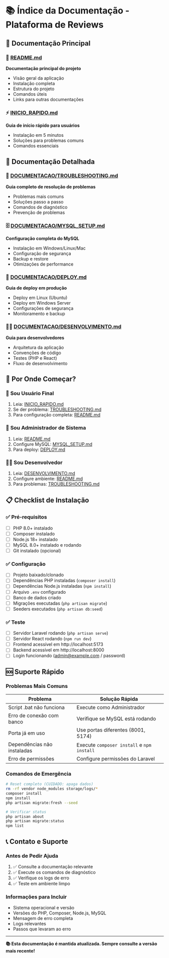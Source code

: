 # 📚 Índice da Documentação - Plataforma de Reviews

## 🎯 Documentação Principal

### 📖 [README.md](./README.md)
**Documentação principal do projeto**
- Visão geral da aplicação
- Instalação completa
- Estrutura do projeto
- Comandos úteis
- Links para outras documentações

### ⚡ [INICIO_RAPIDO.md](./INICIO_RAPIDO.md)
**Guia de início rápido para usuários**
- Instalação em 5 minutos
- Soluções para problemas comuns
- Comandos essenciais

## 📁 Documentação Detalhada

### 🔧 [DOCUMENTACAO/TROUBLESHOOTING.md](./DOCUMENTACAO/TROUBLESHOOTING.md)
**Guia completo de resolução de problemas**
- Problemas mais comuns
- Soluções passo a passo
- Comandos de diagnóstico
- Prevenção de problemas

### 🗄️ [DOCUMENTACAO/MYSQL_SETUP.md](./DOCUMENTACAO/MYSQL_SETUP.md)
**Configuração completa do MySQL**
- Instalação em Windows/Linux/Mac
- Configuração de segurança
- Backup e restore
- Otimizações de performance

### 🚀 [DOCUMENTACAO/DEPLOY.md](./DOCUMENTACAO/DEPLOY.md)
**Guia de deploy em produção**
- Deploy em Linux (Ubuntu)
- Deploy em Windows Server
- Configurações de segurança
- Monitoramento e backup

### 👨‍💻 [DOCUMENTACAO/DESENVOLVIMENTO.md](./DOCUMENTACAO/DESENVOLVIMENTO.md)
**Guia para desenvolvedores**
- Arquitetura da aplicação
- Convenções de código
- Testes (PHP e React)
- Fluxo de desenvolvimento

## 🎯 Por Onde Começar?

### 👤 **Sou Usuário Final**
1. Leia: [INICIO_RAPIDO.md](./INICIO_RAPIDO.md)
2. Se der problema: [TROUBLESHOOTING.md](./DOCUMENTACAO/TROUBLESHOOTING.md)
3. Para configuração completa: [README.md](./README.md)

### 🔧 **Sou Administrador de Sistema**
1. Leia: [README.md](./README.md)
2. Configure MySQL: [MYSQL_SETUP.md](./DOCUMENTACAO/MYSQL_SETUP.md)
3. Para deploy: [DEPLOY.md](./DOCUMENTACAO/DEPLOY.md)

### 👨‍💻 **Sou Desenvolvedor**
1. Leia: [DESENVOLVIMENTO.md](./DOCUMENTACAO/DESENVOLVIMENTO.md)
2. Configure ambiente: [README.md](./README.md)
3. Para problemas: [TROUBLESHOOTING.md](./DOCUMENTACAO/TROUBLESHOOTING.md)

## 📋 Checklist de Instalação

### ✅ Pré-requisitos
- [ ] PHP 8.0+ instalado
- [ ] Composer instalado
- [ ] Node.js 18+ instalado
- [ ] MySQL 8.0+ instalado e rodando
- [ ] Git instalado (opcional)

### ✅ Configuração
- [ ] Projeto baixado/clonado
- [ ] Dependências PHP instaladas (`composer install`)
- [ ] Dependências Node.js instaladas (`npm install`)
- [ ] Arquivo `.env` configurado
- [ ] Banco de dados criado
- [ ] Migrações executadas (`php artisan migrate`)
- [ ] Seeders executados (`php artisan db:seed`)

### ✅ Teste
- [ ] Servidor Laravel rodando (`php artisan serve`)
- [ ] Servidor React rodando (`npm run dev`)
- [ ] Frontend acessível em http://localhost:5173
- [ ] Backend acessível em http://localhost:8000
- [ ] Login funcionando (admin@example.com / password)

## 🆘 Suporte Rápido

### Problemas Mais Comuns

| Problema | Solução Rápida |
|----------|----------------|
| Script .bat não funciona | Execute como Administrador |
| Erro de conexão com banco | Verifique se MySQL está rodando |
| Porta já em uso | Use portas diferentes (8001, 5174) |
| Dependências não instaladas | Execute `composer install` e `npm install` |
| Erro de permissões | Configure permissões do Laravel |

### Comandos de Emergência

```bash
# Reset completo (CUIDADO: apaga dados)
rm -rf vendor node_modules storage/logs/*
composer install
npm install
php artisan migrate:fresh --seed

# Verificar status
php artisan about
php artisan migrate:status
npm list
```

## 📞 Contato e Suporte

### Antes de Pedir Ajuda
1. ✅ Consulte a documentação relevante
2. ✅ Execute os comandos de diagnóstico
3. ✅ Verifique os logs de erro
4. ✅ Teste em ambiente limpo

### Informações para Incluir
- Sistema operacional e versão
- Versões do PHP, Composer, Node.js, MySQL
- Mensagem de erro completa
- Logs relevantes
- Passos que levaram ao erro

---

**📚 Esta documentação é mantida atualizada. Sempre consulte a versão mais recente!**
